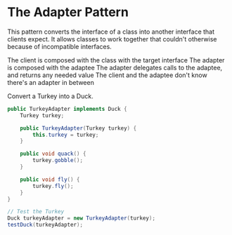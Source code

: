 # The Adapter Pattern

This pattern converts the interface of a class into another interface that clients expect.
It allows classes to work together that couldn't otherwise because of incompatible interfaces.

The client is composed with the class with the target interface
The adapter is composed with the adaptee
The adapter delegates calls to the adaptee, and returns any needed value
The client and the adaptee don't know there's an adapter in between


Convert a Turkey into a Duck.

```java
public TurkeyAdapter implements Duck {
    Turkey turkey;

    public TurkeyAdapter(Turkey turkey) {
        this.turkey = turkey;
    }

    public void quack() {
        turkey.gobble();
    }

    public void fly() {
        turkey.fly();
    }
}

// Test the Turkey
Duck turkeyAdapter = new TurkeyAdapter(turkey);
testDuck(turkeyAdapter);

```
